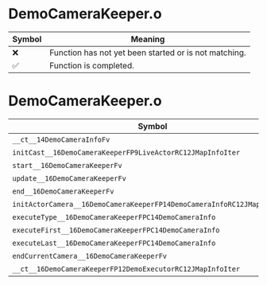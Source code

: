 # DemoCameraKeeper.o
| Symbol | Meaning 
| ------------- | ------------- 
| :x: | Function has not yet been started or is not matching. 
| :white_check_mark: | Function is completed. 


# DemoCameraKeeper.o
| Symbol | Decompiled? |
| ------------- | ------------- |
| `__ct__14DemoCameraInfoFv` | :x: |
| `initCast__16DemoCameraKeeperFP9LiveActorRC12JMapInfoIter` | :x: |
| `start__16DemoCameraKeeperFv` | :x: |
| `update__16DemoCameraKeeperFv` | :x: |
| `end__16DemoCameraKeeperFv` | :x: |
| `initActorCamera__16DemoCameraKeeperFP14DemoCameraInfoRC12JMapInfoIter` | :x: |
| `executeType__16DemoCameraKeeperFPC14DemoCameraInfo` | :x: |
| `executeFirst__16DemoCameraKeeperFPC14DemoCameraInfo` | :x: |
| `executeLast__16DemoCameraKeeperFPC14DemoCameraInfo` | :x: |
| `endCurrentCamera__16DemoCameraKeeperFv` | :x: |
| `__ct__16DemoCameraKeeperFP12DemoExecutorRC12JMapInfoIter` | :x: |
